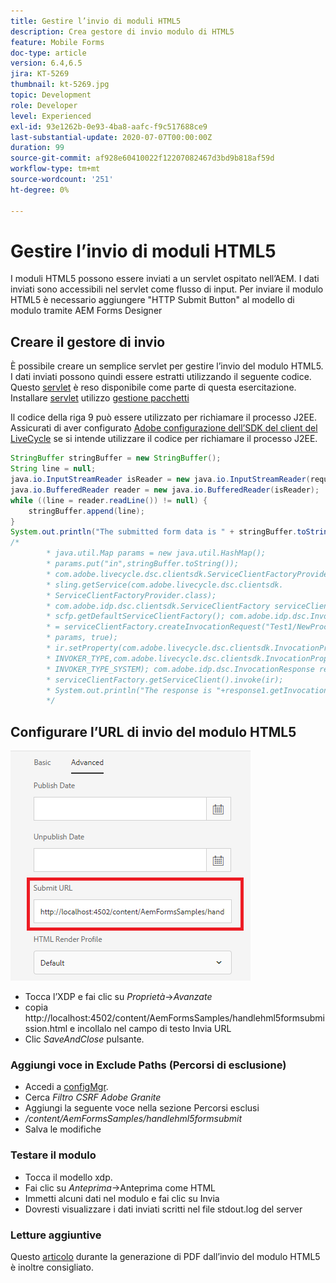 ```yaml
---
title: Gestire l’invio di moduli HTML5
description: Crea gestore di invio modulo di HTML5
feature: Mobile Forms
doc-type: article
version: 6.4,6.5
jira: KT-5269
thumbnail: kt-5269.jpg
topic: Development
role: Developer
level: Experienced
exl-id: 93e1262b-0e93-4ba8-aafc-f9c517688ce9
last-substantial-update: 2020-07-07T00:00:00Z
duration: 99
source-git-commit: af928e60410022f12207082467d3bd9b818af59d
workflow-type: tm+mt
source-wordcount: '251'
ht-degree: 0%

---
```


# Gestire l’invio di moduli HTML5

I moduli HTML5 possono essere inviati a un servlet ospitato nell’AEM. I dati inviati sono accessibili nel servlet come flusso di input. Per inviare il modulo HTML5 è necessario aggiungere &quot;HTTP Submit Button&quot; al modello di modulo tramite AEM Forms Designer

## Creare il gestore di invio

È possibile creare un semplice servlet per gestire l’invio del modulo HTML5. I dati inviati possono quindi essere estratti utilizzando il seguente codice. Questo [servlet](assets/html5-submit-handler.zip) è reso disponibile come parte di questa esercitazione. Installare [servlet](assets/html5-submit-handler.zip) utilizzo [gestione pacchetti](http://localhost:4502/crx/packmgr/index.jsp)

Il codice della riga 9 può essere utilizzato per richiamare il processo J2EE. Assicurati di aver configurato [Adobe configurazione dell’SDK del client del LiveCycle](https://helpx.adobe.com/aem-forms/6/submit-form-data-livecycle-process.html) se si intende utilizzare il codice per richiamare il processo J2EE.

```java
StringBuffer stringBuffer = new StringBuffer();
String line = null;
java.io.InputStreamReader isReader = new java.io.InputStreamReader(request.getInputStream(), "UTF-8");
java.io.BufferedReader reader = new java.io.BufferedReader(isReader);
while ((line = reader.readLine()) != null) {
    stringBuffer.append(line);
}
System.out.println("The submitted form data is " + stringBuffer.toString());
/*
        * java.util.Map params = new java.util.HashMap();
        * params.put("in",stringBuffer.toString());
        * com.adobe.livecycle.dsc.clientsdk.ServiceClientFactoryProvider scfp =
        * sling.getService(com.adobe.livecycle.dsc.clientsdk.
        * ServiceClientFactoryProvider.class);
        * com.adobe.idp.dsc.clientsdk.ServiceClientFactory serviceClientFactory =
        * scfp.getDefaultServiceClientFactory(); com.adobe.idp.dsc.InvocationRequest ir
        * = serviceClientFactory.createInvocationRequest("Test1/NewProcess1", "invoke",
        * params, true);
        * ir.setProperty(com.adobe.livecycle.dsc.clientsdk.InvocationProperties.
        * INVOKER_TYPE,com.adobe.livecycle.dsc.clientsdk.InvocationProperties.
        * INVOKER_TYPE_SYSTEM); com.adobe.idp.dsc.InvocationResponse response1 =
        * serviceClientFactory.getServiceClient().invoke(ir);
        * System.out.println("The response is "+response1.getInvocationId());
        */
```


## Configurare l’URL di invio del modulo HTML5

![submit-url](assets/submit-url.PNG)

* Tocca l’XDP e fai clic su _Proprietà_->_Avanzate_
* copia http://localhost:4502/content/AemFormsSamples/handlehml5formsubmission.html e incollalo nel campo di testo Invia URL
* Clic _SaveAndClose_ pulsante.

### Aggiungi voce in Exclude Paths (Percorsi di esclusione)

* Accedi a [configMgr](http://localhost:4502/system/console/configMgr).
* Cerca _Filtro CSRF Adobe Granite_
* Aggiungi la seguente voce nella sezione Percorsi esclusi
* _/content/AemFormsSamples/handlehml5formsubmit_
* Salva le modifiche

### Testare il modulo

* Tocca il modello xdp.
* Fai clic su _Anteprima_->Anteprima come HTML
* Immetti alcuni dati nel modulo e fai clic su Invia
* Dovresti visualizzare i dati inviati scritti nel file stdout.log del server

### Letture aggiuntive

Questo [articolo](https://experienceleague.adobe.com/docs/experience-manager-learn/forms/document-services/generate-pdf-from-mobile-form-submission-article.html) durante la generazione di PDF dall’invio del modulo HTML5 è inoltre consigliato.
